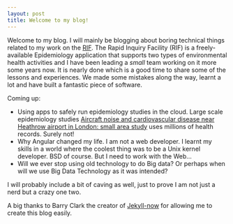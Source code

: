 ```yaml
---
layout: post
title: Welcome to my blog!
---
```

Welcome to my blog. I will mainly be blogging about boring technical things related to my work on the [RIF](https://github.com/smallAreaHealthStatisticsUnit/rapidInquiryFacility). The Rapid Inquiry Facility (RIF) is a freely-available Epidemiology application that supports two types of environmental health activities and I have been leading a *small* team working on it more some years now. It is nearly done which is a good time to share some of the lessons and experiences. We made some mistakes along the way, learnt a lot and have built a fantastic piece of software.

Coming up:

* Using apps to safely run epidemiology studies in the cloud. Large scale epidemiology studies [Aircraft noise and cardiovascular disease near Heathrow airport in London: small area study](https://www.bmj.com/content/347/bmj.f5432) uses millions of health records. Surely not!
* Why Angular changed my life. I am not a web developer. I learnt my skills in a world where the coolest thing was to be a Unix kernel developer. BSD of course. But I need to work with the Web...
* Will we ever stop using old technology to do Big data? Or perhaps when will we use Big Data Technology as it was intended?

I will probably include a bit of caving as well, just to prove I am not just a nerd but a crazy one two.

A big thanks to Barry Clark the creator of [Jekyll-now](https://github.com/barryclark/jekyll-now) for allowing me to create this blog easily.
